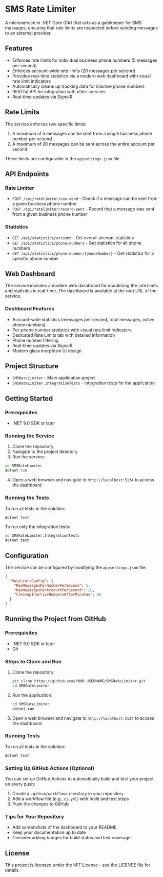 # SMS Rate Limiter

A microservice in .NET Core (C#) that acts as a gatekeeper for SMS messages, ensuring that rate limits are respected before sending messages to an external provider.

## Features

- Enforces rate limits for individual business phone numbers (5 messages per second)
- Enforces account-wide rate limits (20 messages per second)
- Provides real-time statistics via a modern web dashboard with visual rate limit indicators
- Automatically cleans up tracking data for inactive phone numbers
- RESTful API for integration with other services
- Real-time updates via SignalR

## Rate Limits

The service enforces two specific limits:

1. A maximum of 5 messages can be sent from a single business phone number per second
2. A maximum of 20 messages can be sent across the entire account per second

These limits are configurable in the `appsettings.json` file.

## API Endpoints

### Rate Limiter

- `POST /api/ratelimiter/can-send` - Check if a message can be sent from a given business phone number
- `POST /api/ratelimiter/record-sent` - Record that a message was sent from a given business phone number

### Statistics

- `GET /api/statistics/account` - Get overall account statistics
- `GET /api/statistics/phone-numbers` - Get statistics for all phone numbers
- `GET /api/statistics/phone-number/{phoneNumber}` - Get statistics for a specific phone number

## Web Dashboard

The service includes a modern web dashboard for monitoring the rate limits and statistics in real-time. The dashboard is available at the root URL of the service.

### Dashboard Features

- Account-wide statistics (messages per second, total messages, active phone numbers)
- Per-phone number statistics with visual rate limit indicators
- Dedicated Rate Limits tab with detailed information
- Phone number filtering
- Real-time updates via SignalR
- Modern glass morphism UI design

## Project Structure

- `SMSRateLimiter` - Main application project
- `SMSRateLimiter.IntegrationTests` - Integration tests for the application

## Getting Started

### Prerequisites

- .NET 9.0 SDK or later

### Running the Service

1. Clone the repository
2. Navigate to the project directory
3. Run the service:

```bash
cd SMSRateLimiter
dotnet run
```

4. Open a web browser and navigate to `http://localhost:5134` to access the dashboard

### Running the Tests

To run all tests in the solution:

```bash
dotnet test
```

To run only the integration tests:

```bash
cd SMSRateLimiter.IntegrationTests
dotnet test
```

## Configuration

The service can be configured by modifying the `appsettings.json` file:

```json
{
  "RateLimitConfig": {
    "MaxMessagesPerNumberPerSecond": 5,
    "MaxMessagesPerAccountPerSecond": 20,
    "CleanupInactiveNumbersAfterMinutes": 60
  }
}
```

## Running the Project from GitHub

### Prerequisites

- .NET 9.0 SDK or later
- Git

### Steps to Clone and Run

1. Clone the repository:
   ```bash
   git clone https://github.com/YOUR_USERNAME/SMSRateLimiter.git
   cd SMSRateLimiter
   ```

2. Run the application:
   ```bash
   cd SMSRateLimiter
   dotnet run
   ```

3. Open a web browser and navigate to `http://localhost:5134` to access the dashboard.

### Running Tests

To run all tests in the solution:
```bash
dotnet test
```

### Setting Up GitHub Actions (Optional)

You can set up GitHub Actions to automatically build and test your project on every push:

1. Create a `.github/workflows` directory in your repository
2. Add a workflow file (e.g., `ci.yml`) with build and test steps
3. Push the changes to GitHub

### Tips for Your Repository

- Add screenshots of the dashboard to your README
- Keep your documentation up to date
- Consider adding badges for build status and test coverage

## License

This project is licensed under the MIT License - see the LICENSE file for details. 